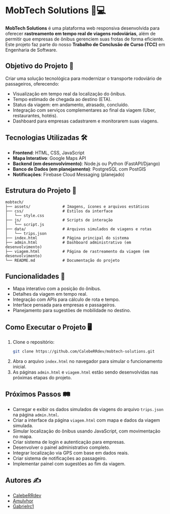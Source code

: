# MobTech Solutions 🚌💻  
**MobTech Solutions** é uma plataforma web responsiva desenvolvida para oferecer **rastreamento em tempo real de viagens rodoviárias**, além de permitir que empresas de ônibus gerenciem suas frotas de forma eficiente. Este projeto faz parte do nosso **Trabalho de Conclusão de Curso (TCC)** em Engenharia de Software.

## Objetivo do Projeto 🎯  
Criar uma solução tecnológica para modernizar o transporte rodoviário de passageiros, oferecendo:  
- Visualização em tempo real da localização do ônibus.  
- Tempo estimado de chegada ao destino (ETA).  
- Status da viagem: em andamento, atrasado, concluído.  
- Integração com serviços complementares ao final da viagem (Uber, restaurantes, hotéis).  
- Dashboard para empresas cadastrarem e monitorarem suas viagens.

## Tecnologias Utilizadas 🛠️  
- **Frontend**: HTML, CSS, JavaScript  
- **Mapa Interativo**: Google Maps API  
- **Backend (em desenvolvimento)**: Node.js ou Python (FastAPI/Django)  
- **Banco de Dados (em planejamento)**: PostgreSQL com PostGIS  
- **Notificações**: Firebase Cloud Messaging (planejado)  

## Estrutura do Projeto 📁  
```
mobtech/
├── assets/              # Imagens, ícones e arquivos estáticos
├── css/                 # Estilos da interface
│   └── style.css
├── js/                  # Scripts de interação
│   └── script.js
├── data/                # Arquivos simulados de viagens e rotas
│   └── trips.json
├── index.html           # Página principal do sistema
├── admin.html           # Dashboard administrativo (em desenvolvimento)
├── viagem.html          # Página de rastreamento da viagem (em desenvolvimento)
└── README.md            # Documentação do projeto
```

## Funcionalidades 🚀  
- Mapa interativo com a posição do ônibus.  
- Detalhes da viagem em tempo real.  
- Integração com APIs para cálculo de rota e tempo.  
- Interface pensada para empresas e passageiros.  
- Planejamento para sugestões de mobilidade no destino.  

## Como Executar o Projeto 🖥️  
1. Clone o repositório:  
   ```bash
   git clone https://github.com/CalebeRRdev/mobtech-solutions.git
   ```
2. Abra o arquivo `index.html` no navegador para simular o funcionamento inicial.  
3. As páginas `admin.html` e `viagem.html` estão sendo desenvolvidas nas próximas etapas do projeto.

## Próximos Passos 🛤️  
- Carregar e exibir os dados simulados de viagens do arquivo `trips.json` na página `admin.html`.  
- Criar a interface da página `viagem.html` com mapa e dados da viagem simulada.  
- Simular localização do ônibus usando JavaScript, com movimentação no mapa.  
- Criar sistema de login e autenticação para empresas.  
- Desenvolver o painel administrativo completo.  
- Integrar localização via GPS com base em dados reais.  
- Criar sistema de notificações ao passageiro.  
- Implementar painel com sugestões ao fim da viagem.

## Autores ✍️  
- [CalebeRRdev](https://github.com/CalebeRRdev)  
- [Amulvhor](https://github.com/Amulvhor)  
- [Gabrielrc1](https://github.com/Gabrielrc1)